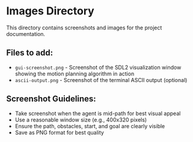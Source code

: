 # Images Directory

This directory contains screenshots and images for the project documentation.

## Files to add:
- `gui-screenshot.png` - Screenshot of the SDL2 visualization window showing the motion planning algorithm in action
- `ascii-output.png` - Screenshot of the terminal ASCII output (optional)

## Screenshot Guidelines:
- Take screenshot when the agent is mid-path for best visual appeal
- Use a reasonable window size (e.g., 400x320 pixels)
- Ensure the path, obstacles, start, and goal are clearly visible
- Save as PNG format for best quality 